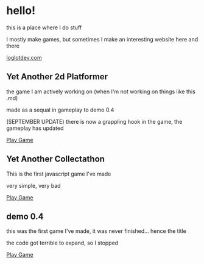 <h1>hello!</h1>
this is a place where I do stuff

I mostly make games, but sometimes I make an interesting website here and there


[loglotdev.com](https://loglotdev.com/)

<h2>Yet Another 2d Platformer</h2>
the game I am actively working on (when I'm not working on things like this .md)

made as a sequal in gameplay to demo 0.4


(SEPTEMBER UPDATE) there is now a grappling hook in the game, the gameplay has updated


[Play Game](https://loglot.github.io/yet-another-2d-platformer/)

<h2>Yet Another Collectathon</h2>
This is the first javascript game I've made

very simple, very bad


[Play Game](https://loglot.github.io/Yet-Another-Collectathon/)

<h2>demo 0.4</h2>
this was the first game I've made, it was never finished... hence the title

the code got terrible to expand, so I stopped


[Play Game](https://loglot.github.io/abandoned-game/)
